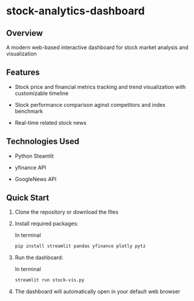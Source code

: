# stock-analytics-dashboard

## Overview
A modern web-based interactive dashboard for stock market analysis and visualization

## Features
- Stock price and financial metrics tracking and trend visualization with customizable timeline

- Stock performance comparison aginst competitors and index benchmark

- Real-time related stock news

## Technologies Used
- Python Steamlit

- yfinance API

- GoogleNews API

## Quick Start
1. Clone the repository or download the files

2. Install required packages:

    In terminal
   ```bash
   pip install streamlit pandas yfinance plotly pytz
   ```

3. Run the dashboard:

    In terminal
    
   ```bash
   streamlit run stock-vis.py
   ```

4. The dashboard will automatically open in your default web browser
